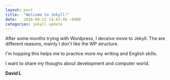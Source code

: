 ```yaml
---
layout: post
title:  "Welcome to Jekyll!"
date:   2016-09-22 14:47:46 -0400
categories: jekyll update
---
```

After some months trying with Wordpress, I deceive move to Jekyll. The are different reasons, mainly I don't like the WP structure.

I'm hopping this helps me to practice more my writing and English skills.

I want to share my thoughs about development and computer world.

**David L**


